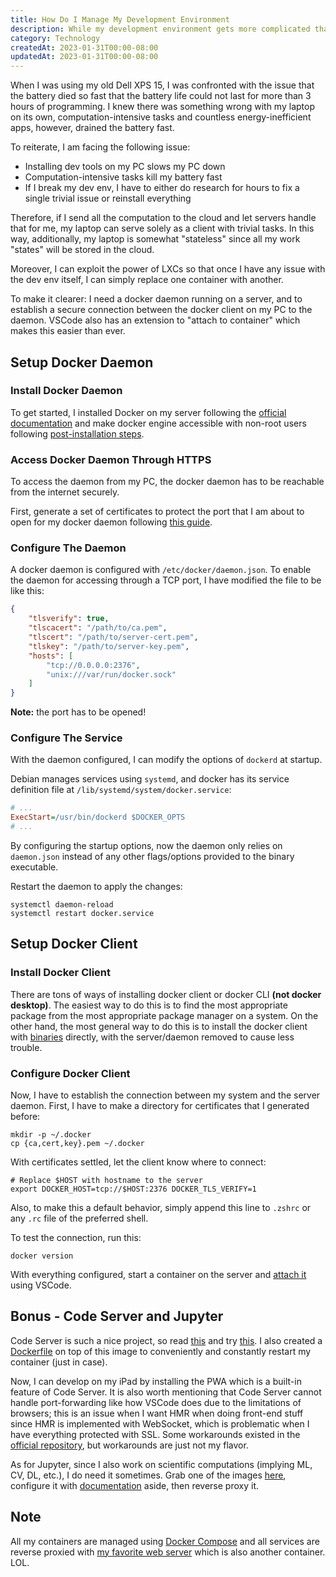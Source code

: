 ```yaml
---
title: How Do I Manage My Development Environment
description: While my development environment gets more complicated than ever before, what is a smart way of managing this?
category: Technology
createdAt: 2023-01-31T00:00-08:00
updatedAt: 2023-01-31T00:00-08:00
---
```


When I was using my old Dell XPS 15, I was confronted with the issue that the battery died so fast that the battery life could not last for more than 3 hours of programming. I knew there was something wrong with my laptop on its own, computation-intensive tasks and countless energy-inefficient apps, however, drained the battery fast.

To reiterate, I am facing the following issue:

- Installing dev tools on my PC slows my PC down
- Computation-intensive tasks kill my battery fast
- If I break my dev env, I have to either do research for hours to fix a single trivial issue or reinstall everything

Therefore, if I send all the computation to the cloud and let servers handle that for me, my laptop can serve solely as a client with trivial tasks. In this way, additionally, my laptop is somewhat "stateless" since all my work "states" will be stored in the cloud.

Moreover, I can exploit the power of LXCs so that once I have any issue with the dev env itself, I can simply replace one container with another.

To make it clearer: I need a docker daemon running on a server, and to establish a secure connection between the docker client on my PC to the daemon. VSCode also has an extension to "attach to container" which makes this easier than ever.

## Setup Docker Daemon

### Install Docker Daemon

To get started, I installed Docker on my server following the [official documentation](https://docs.docker.com/engine/install/debian/) and make docker engine accessible with non-root users following [post-installation steps](https://docs.docker.com/engine/install/linux-postinstall/).

### Access Docker Daemon Through HTTPS

To access the daemon from my PC, the docker daemon has to be reachable from the internet securely.

First, generate a set of certificates to protect the port that I am about to open for my docker daemon following [this guide](https://docs.docker.com/engine/security/protect-access/#use-tls-https-to-protect-the-docker-daemon-socket).

### Configure The Daemon

A docker daemon is configured with `/etc/docker/daemon.json`. To enable the daemon for accessing through a TCP port, I have modified the file to be like this:

```json
{
    "tlsverify": true,
    "tlscacert": "/path/to/ca.pem",
    "tlscert": "/path/to/server-cert.pem",
    "tlskey": "/path/to/server-key.pem",
    "hosts": [
        "tcp://0.0.0.0:2376",
        "unix:///var/run/docker.sock"
    ]
}
```

**Note:** the port has to be opened!

### Configure The Service

With the daemon configured, I can modify the options of `dockerd` at startup.

Debian manages services using `systemd`, and docker has its service definition file at `/lib/systemd/system/docker.service`:

```ini
# ...
ExecStart=/usr/bin/dockerd $DOCKER_OPTS
# ...
```

By configuring the startup options, now the daemon only relies on `daemon.json` instead of any other flags/options provided to the binary executable.

Restart the daemon to apply the changes:

```shell
systemctl daemon-reload
systemctl restart docker.service
```

## Setup Docker Client

### Install Docker Client

There are tons of ways of installing docker client or docker CLI **(not docker desktop)**. The easiest way to do this is to find the most appropriate package from the most appropriate package manager on a system. On the other hand, the most general way to do this is to install the docker client with [binaries](https://docs.docker.com/engine/install/binaries/) directly, with the server/daemon removed to cause less trouble.

### Configure Docker Client

Now, I have to establish the connection between my system and the server daemon. First, I have to make a directory for certificates that I generated before:

```shell
mkdir -p ~/.docker
cp {ca,cert,key}.pem ~/.docker
```

With certificates settled, let the client know where to connect:

```shell
# Replace $HOST with hostname to the server
export DOCKER_HOST=tcp://$HOST:2376 DOCKER_TLS_VERIFY=1
```

Also, to make this a default behavior, simply append this line to `.zshrc` or any `.rc` file of the preferred shell.

To test the connection, run this:

```shell
docker version
```

With everything configured, start a container on the server and [attach it](https://code.visualstudio.com/docs/devcontainers/attach-container) using VSCode.

## Bonus - Code Server and Jupyter

Code Server is such a nice project, so read [this](https://coder.com/docs/code-server/latest) and try [this](https://hub.docker.com/r/codercom/code-server). I also created a [Dockerfile](https://github.com/Kiyo5hi/Dockerfiles/blob/main/code-server/Dockerfile) on top of this image to conveniently and constantly restart my container (just in case).

Now, I can develop on my iPad by installing the PWA which is a built-in feature of Code Server. It is also worth mentioning that Code Server cannot handle port-forwarding like how VSCode does due to the limitations of browsers; this is an issue when I want HMR when doing front-end stuff since HMR is implemented with WebSocket, which is problematic when I have everything protected with SSL. Some workarounds existed in the [official repository](https://github.com/coder/code-server), but workarounds are just not my flavor.

As for Jupyter, since I also work on scientific computations (implying ML, CV, DL, etc.), I do need it sometimes. Grab one of the images [here](https://hub.docker.com/u/jupyter), configure it with [documentation](https://jupyter-docker-stacks.readthedocs.io/en/latest/index.html) aside, then reverse proxy it.

## Note

All my containers are managed using [Docker Compose](https://docs.docker.com/compose/) and all services are reverse proxied with [my favorite web server](https://caddyserver.com/) which is also another container. LOL.
